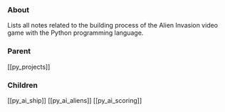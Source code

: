 ### About
Lists all notes related to the building process of the Alien Invasion video game with the Python programming language.

### Parent
[[py_projects]]

### Children
[[py_ai_ship]]
[[py_ai_aliens]]
[[py_ai_scoring]]